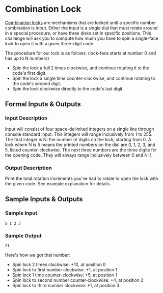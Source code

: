 # Combination Lock

[Combination locks](http://en.wikipedia.org/wiki/Combination_lock) are mechanisms that are locked until a specific number combination is input. Either the input is a single dial that must rotate around in a special procedure, or have three disks set in specific positions. This challenge will ask you to compute how much you have to spin a single-face lock to open it with a given three-digit code.

The procedure for our lock is as follows: (lock-face starts at number 0 and has up to N numbers)

* Spin the lock a full 2 times clockwise, and continue rotating it to the code's first digit.
* Spin the lock a single time counter-clockwise, and continue rotating to the code's second digit.
* Spin the lock clockwise directly to the code's last digit.

## Formal Inputs & Outputs

### Input Description

Input will consist of four space-delimited integers on a single line through console standard input. This integers will range inclusively from 1 to 255. The first integer is N: the number of digits on the lock, starting from 0. A lock where N is 5 means the printed numbers on the dial are 0, 1, 2, 3, and 5, listed counter-clockwise. The next three numbers are the three digits for the opening code. They will always range inclusively between 0 and N-1.

### Output Description

Print the total rotation increments you've had to rotate to open the lock with the given code. See example explanation for details.

## Sample Inputs & Outputs

### Sample Input

    5 1 2 3

### Sample Output

    21

Here's how we got that number:

* Spin lock 2 times clockwise: +10, at position 0
* Spin lock to first number clockwise: +1, at position 1
* Spin lock 1 time counter-clockwise: +5, at position 1
* Spin lock to second number counter-clockwise: +4, at position 2
* Spin lock to third number clockwise: +1, at position 3
